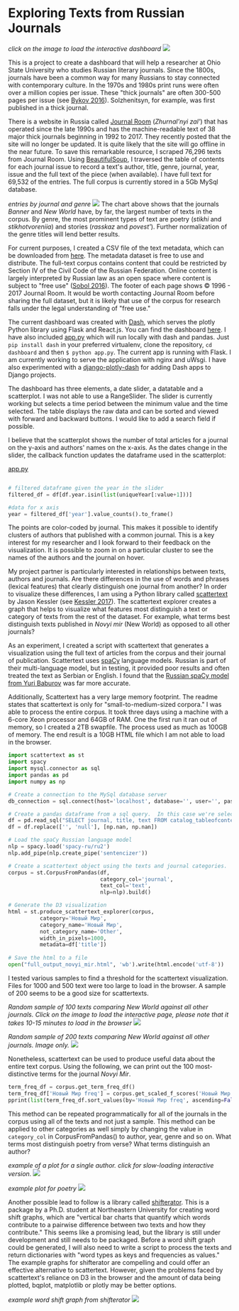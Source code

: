 # Exploring Texts from Russian Journals

*click on the image to load the interactive dashboard*
[![](https://github.com/apjanco/dashboard/raw/master/Screen%20Shot%202019-04-11%20at%202.57.13%20PM.png)](http://104.236.220.106:8000/)

This is a project to create a dashboard that will help a researcher at Ohio State University who studies Russian literary journals. Since the 1800s, journals have been a common way for many Russians to stay connected with contemporary culture.  In the 1970s and 1980s print runs were often over a million copies per issue. These "thick journals" are often 300-500 pages per issue (see [Bykov 2016](https://pdfs.semanticscholar.org/9cc6/7dc6af51ef662785251651b8a8aa166d3249.pdf)). Solzhenitsyn, for example, was first published in a thick journal.

There is a website in Russia called [Journal Room](http://magazines.russ.ru/) (*Zhurnal'nyi zal'*) that has operated since the late 1990s and has the machine-readable text of 38 major thick journals beginning in 1992 to 2017. They recently posted that the site will no longer be updated. It is quite likely that the site will go offline in the near future. To save this remarkable resource, I scraped 76,296 texts from Journal Room.  Using [BeautifulSoup](https://www.crummy.com/software/BeautifulSoup/bs4/doc/), I traversed the table of contents for each journal issue to record a text's author, title, genre, journal, year, issue and the full text of the piece (when available).  I have full text for 69,532 of the entries.  The full corpus is currently stored in a 5Gb MySql database. 

*entries by journal and genre*
[![](https://github.com/apjanco/dashboard/raw/master/2graphs.gif)](https://github.com/apjanco/zhz-dashboard/raw/master/2graphs.gif)
The chart above shows that the journals *Banner* and *New World* have, by far, the largest number of texts in the corpus.  By genre, the most prominent types of text are poetry (*stikhi* and *stikhotvoreniia*) and stories (*rasskaz* and *povest'*).  Further normalization of the genre titles will lend better results.    

For current purposes, I created a CSV file of the text metadata, which can be downloaded from [here](https://haverford.box.com/shared/static/jwp9pd68ffl7tneh9hjob943ikcqg6x4.csv).  The metadata dataset is free to use and distribute.  The full-text corpus contains content that could be restricted by Section IV of the Civil Code of the Russian Federation. Online content is largely interpreted by Russian law as an open space where content is subject to "free use" ([Sobol 2016](https://rm.coe.int/1680783347)). The footer of each page shows © 1996 - 2017 Journal Room. It would be worth contacting Journal Room before sharing the full dataset, but it is likely that use of the corpus for research falls under the legal understanding of "free use."     

The current dashboard was created with [Dash](https://plot.ly), which serves the plotly Python library using Flask and React.js. You can find the dashboard [here](http://104.236.220.106:8000/). I have also included [app.py](https://raw.githubusercontent.com/apjanco/dashboard/master/app.py) which will run locally with dash and pandas.  Just `pip install dash` in your preferred virtualenv, clone the repository, `cd dashboard` and then `$ python app.py`.  The current app is running with Flask. I am currently working to serve the application with nginx and uWsgi.  I have also experimented with a [django-plotly-dash](https://github.com/GibbsConsulting/django-plotly-dash) for adding Dash apps to Django projects.       

The dashboard has three elements, a date slider, a datatable and a scatterplot.  I was not able to use a RangeSlider. The slider is currently working but selects a time period between the minimum value and the time selected.  The table displays the raw data and can be sorted and viewed with forward and backward buttons.  I would like to add a search field if possible.  

I believe that the scatterplot shows the number of total articles for a journal on the y-axis and authors' names on the x-axis. As the dates change in the slider, the callback function updates the dataframe used in the scatterplot: 

[app.py](https://raw.githubusercontent.com/apjanco/dashboard/master/app.py)
```python

# filtered dataframe given the year in the slider
filtered_df = df[df.year.isin(list(uniqueYear[:value+1]))]

#data for x axis
year = filtered_df['year'].value_counts().to_frame()
```

The points are color-coded by journal. This makes it possible to identify clusters of authors that published with a common journal.  This is a key interest for my researcher and I look forward to their feedback on the visualization.  It is possible to zoom in on a particular cluster to see the names of the authors and the journal on hover.   

My project partner is particularly interested in relationships between texts, authors and journals. Are there differences in the use of words and phrases (lexical features) that clearly distinguish one journal from another?  In order to visualize these differences, I am using a Python library called [scattertext](https://github.com/JasonKessler/scattertext) by Jason Kessler (see [Kessler 2017](https://arxiv.org/pdf/1703.00565.pdf)).  The scattertext explorer creates a graph that helps to visualize what features most distinguish a text or category of texts from the rest of the dataset. For example, what terms best distinguish texts published in *Novyi mir* (New World) as opposed to all other journals?   

As an experiment, I created a script with scattertext that generates a visualization using the full text of articles from the corpus and their journal of publication.  Scattertext uses [spaCy](https://spacy.io/modelsa) language models.  Russian is part of their multi-language model, but in testing, it provided poor results and often treated the text as Serbian or English.  I found that the [Russian spaCy model from Yuri Baburov](https://github.com/buriy/spacy-ru) was far more accurate.  

Additionally, Scattertext has a very large memory footprint. The readme states that scattertext is only for "small-to-medium-sized corpora."  I was able to process the entire corpus.  It took three days using a machine with a 6-core Xeon processor and 64GB of RAM. One the first run it ran out of memory, so I created a 2TB swapfile. The process used as much as 100GB of memory.  The end result is a 10GB HTML file which I am not able to load in the browser.         

```python 
import scattertext as st
import spacy
import mysql.connector as sql
import pandas as pd
import numpy as np

# Create a connection to the MySql database server
db_connection = sql.connect(host='localhost', database='', user='', password='')

# Create a pandas dataframe from a sql query.  In this case we're selecting 100 random entries with text
df = pd.read_sql("SELECT journal, title, text FROM catalog_tableofcontents WHERE text NOT LIKE '' ORDER BY RAND() LIMIT 100", con=db_connection)
df = df.replace(['', 'null'], [np.nan, np.nan])

# Load the spaCy Russian language model
nlp = spacy.load('spacy-ru/ru2')
nlp.add_pipe(nlp.create_pipe('sentencizer'))

# Create a scattertext object using the texts and journal categories.
corpus = st.CorpusFromPandas(df,
                             category_col='journal',
                             text_col='text',
                             nlp=nlp).build()

# Generate the D3 visualization
html = st.produce_scattertext_explorer(corpus,
          category='Новый Мир',
          category_name='Новый Мир',
          not_category_name='Other',
          width_in_pixels=1000,
          metadata=df['title'])
          
# Save the html to a file 
open("full_output_novyi_mir.html", 'wb').write(html.encode('utf-8'))
```

I tested various samples to find a threshold for the scattertext visualization.  Files for 1000 and 500 text were too large to load in the browser.  A sample of 200 seems to be a good size for scattertexts. 

*Random sample of 100 texts comparing New World against all other journals. Click on the image to load the interactive page, please note that it takes 10-15 minutes to load in the browser*
[![](https://github.com/apjanco/dashboard/raw/master/textviz.jpg)](http://htmlpreview.github.io/?https://www.github.com/apjanco/dashboard/raw/master/sample100.html)

*Random sample of 200 texts comparing New World against all other journals. Image only.*
[![](https://github.com/apjanco/dashboard/raw/master/220_nzh.png)](https://github.com/apjanco/dashboard/raw/master/220_nzh.png)

Nonetheless, scattertext can be used to produce useful data about the entire text corpus.  Using the following, we can print out the 100 most-distinctive terms for the journal *Novyi Mir*.    
```python
term_freq_df = corpus.get_term_freq_df()
term_freq_df['Новый Мир freq'] = corpus.get_scaled_f_scores('Новый Мир')
pprint(list(term_freq_df.sort_values(by='Новый Мир freq', ascending=False).index[:100]))
```
This method can be repeated programmatically for all of the journals in the corpus using all of the texts and not just a sample.  This method can be applied to other categories as well simply by changing the value in `category_col` in CorpusFromPandas() to author, year, genre and so on.  What terms most distinguish poetry from verse?  What terms distinguish an author?    

*example of a plot for a single author. click for slow-loading interactive version.*
[![](https://github.com/apjanco/dashboard/raw/master/stepanov.png)](http://htmlpreview.github.io/?https://github.com/apjanco/dashboard/raw/master/output_stepanov.html)

*example plot for poetry*
[![](https://github.com/apjanco/dashboard/raw/master/poetry.png)](https://github.com/apjanco/zhz-dashboard/raw/master/poetry.png)

Another possible lead to follow is a library called [shifterator](https://github.com/ryanjgallagher/shifterator).  This is a package by a Ph.D. student at Northeastern University for creating word shift graphs, which are "vertical bar charts that quantify which words contribute to a pairwise difference between two texts and how they contribute."  This seems like a promising lead, but the library is still under development and still needs to be packaged. Before a word shift graph could be generated, I will also need to write a script to process the texts and return dictionaries with "word types as keys and frequencies as values." The example graphs for shifterator are compelling and could offer an effective alternative to scattertext.  However, given the problems faced by scattertext's reliance on D3 in the browser and the amount of data being plotted, bqplot, matplotlib or plotly may be better options. 

*example word shift graph from shifterator*
![](https://github.com/ryanjgallagher/shifterator/raw/master/figures/presidential-speeches_smaller.png)

